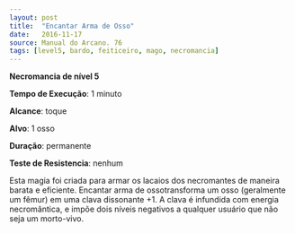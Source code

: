 ```yaml
---
layout: post
title:  "Encantar Arma de Osso"
date:   2016-11-17
source: Manual do Arcano. 76
tags: [level5, bardo, feiticeiro, mago, necromancia]
---
```


**Necromancia de nível 5**

**Tempo de Execução**: 1 minuto

**Alcance**: toque

**Alvo**: 1 osso

**Duração**: permanente

**Teste de Resistencia**: nenhum


Esta magia foi criada para armar os lacaios dos necromantes de maneira barata e eficiente. Encantar arma de ossotransforma um osso (geralmente um fêmur) em uma clava dissonante +1. A clava 
é infundida com energia necromântica, e impõe dois níveis negativos a qualquer  usuário que não seja um morto-vivo.